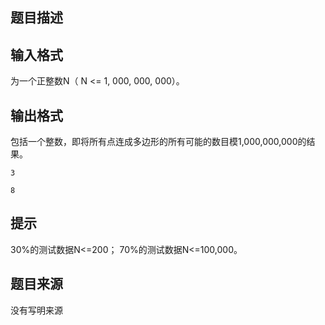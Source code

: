


## 题目描述
## 输入格式
为一个正整数N（ N <= 1, 000, 000, 000）。
## 输出格式
包括一个整数，即将所有点连成多边形的所有可能的数目模1,000,000,000的结果。

```input1
3

```
```output1
8
```

## 提示
30%的测试数据N<=200；
70%的测试数据N<=100,000。
## 题目来源
没有写明来源


